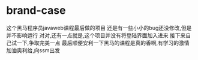 # brand-case
这个黑马程序员javaweb课程最后做的项目
还是有一些小小的bug还没修改,但是并不影响运行
对对,还有一点就是,这个项目并没有将登陆界面加入进来
接下来自己试一下,争取完美一点
最后顺便安利一下黑马的课程是真的香啊,有学习的激情
加油奥利给,向ssm出发
